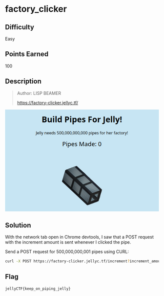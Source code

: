 # factory_clicker

## Difficulty

Easy

## Points Earned

100

## Description

> Author: LISP BEAMER
> 
> https://factory-clicker.jellyc.tf/

![factory_clicker website](./images/factory_clicker.png "factory_clicker")

## Solution

With the network tab open in Chrome devtools, I saw that a POST request with the increment amount is sent whenever I clicked the pipe.

Send a POST request for 500,000,000,001 pipes using CURL:

```bash
curl -X POST https://factory-clicker.jellyc.tf/increment?increment_amount=500000000001
```

## Flag

`jellyCTF{keep_on_piping_jelly}`